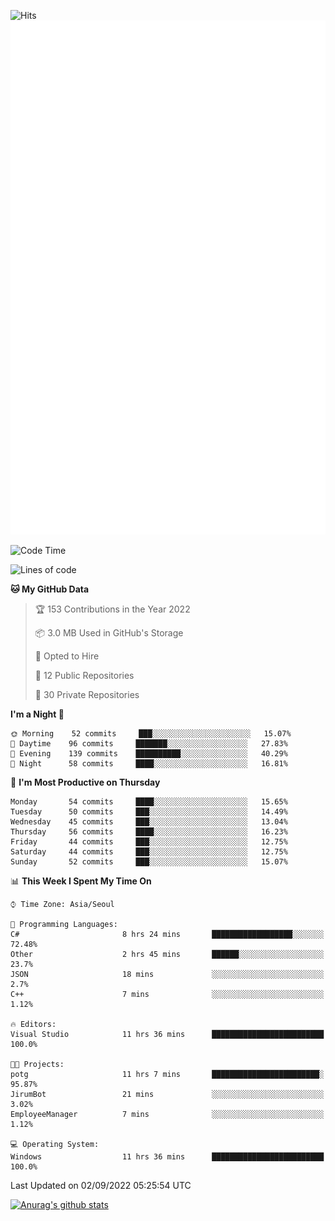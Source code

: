 ![Hits](https://hits.seeyoufarm.com/api/count/incr/badge.svg?url=https%3A%2F%2Fgithub.com%2Fkokose1234&count_bg=%2379C83D&title_bg=%23555555&icon=apple.svg&icon_color=%23E7E7E7&title=hits&edge_flat=false)
<br/>
![Metrics](https://github.com/kokose1234/kokose1234/blob/main/github-metrics.svg)

<!--START_SECTION:waka-->
![Code Time](http://img.shields.io/badge/Code%20Time-683%20hrs%207%20mins-blue)

![Lines of code](https://img.shields.io/badge/From%20Hello%20World%20I%27ve%20Written-937%20Thousand%20lines%20of%20code-blue)

**🐱 My GitHub Data** 

> 🏆 153 Contributions in the Year 2022
 > 
> 📦 3.0 MB Used in GitHub's Storage 
 > 
> 💼 Opted to Hire
 > 
> 📜 12 Public Repositories 
 > 
> 🔑 30 Private Repositories  
 > 
**I'm a Night 🦉** 

```text
🌞 Morning    52 commits     ███░░░░░░░░░░░░░░░░░░░░░░   15.07% 
🌆 Daytime    96 commits     ███████░░░░░░░░░░░░░░░░░░   27.83% 
🌃 Evening    139 commits    ██████████░░░░░░░░░░░░░░░   40.29% 
🌙 Night      58 commits     ████░░░░░░░░░░░░░░░░░░░░░   16.81%

```
📅 **I'm Most Productive on Thursday** 

```text
Monday       54 commits     ████░░░░░░░░░░░░░░░░░░░░░   15.65% 
Tuesday      50 commits     ███░░░░░░░░░░░░░░░░░░░░░░   14.49% 
Wednesday    45 commits     ███░░░░░░░░░░░░░░░░░░░░░░   13.04% 
Thursday     56 commits     ████░░░░░░░░░░░░░░░░░░░░░   16.23% 
Friday       44 commits     ███░░░░░░░░░░░░░░░░░░░░░░   12.75% 
Saturday     44 commits     ███░░░░░░░░░░░░░░░░░░░░░░   12.75% 
Sunday       52 commits     ███░░░░░░░░░░░░░░░░░░░░░░   15.07%

```


📊 **This Week I Spent My Time On** 

```text
⌚︎ Time Zone: Asia/Seoul

💬 Programming Languages: 
C#                       8 hrs 24 mins       ██████████████████░░░░░░░   72.48% 
Other                    2 hrs 45 mins       ██████░░░░░░░░░░░░░░░░░░░   23.7% 
JSON                     18 mins             ░░░░░░░░░░░░░░░░░░░░░░░░░   2.7% 
C++                      7 mins              ░░░░░░░░░░░░░░░░░░░░░░░░░   1.12%

🔥 Editors: 
Visual Studio            11 hrs 36 mins      █████████████████████████   100.0%

🐱‍💻 Projects: 
potg                     11 hrs 7 mins       ████████████████████████░   95.87% 
JirumBot                 21 mins             ░░░░░░░░░░░░░░░░░░░░░░░░░   3.02% 
EmployeeManager          7 mins              ░░░░░░░░░░░░░░░░░░░░░░░░░   1.12%

💻 Operating System: 
Windows                  11 hrs 36 mins      █████████████████████████   100.0%

```


 Last Updated on 02/09/2022 05:25:54 UTC
<!--END_SECTION:waka-->

[![Anurag's github stats](https://github-readme-stats.vercel.app/api?username=kokose1234&theme=dracula)](https://github.com/anuraghazra/github-readme-stats)



	
